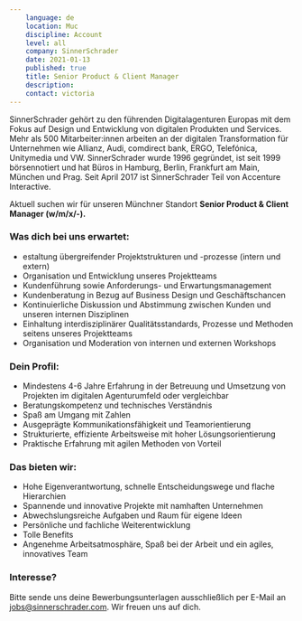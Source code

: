 ```yaml
---
    language: de
    location: Muc
    discipline: Account
    level: all
    company: SinnerSchrader
    date: 2021-01-13
    published: true
    title: Senior Product & Client Manager
    description: 
    contact: victoria
---
```


SinnerSchrader gehört zu den führenden Digitalagenturen Europas mit dem Fokus auf Design und Entwicklung von digitalen Produkten und Services. Mehr als 500 Mitarbeiter:innen arbeiten an der digitalen Transformation für Unternehmen wie Allianz, Audi, comdirect bank, ERGO, Telefónica, Unitymedia und VW. SinnerSchrader wurde 1996 gegründet, ist seit 1999 börsennotiert und hat Büros in Hamburg, Berlin, Frankfurt am Main, München und Prag. Seit April 2017 ist SinnerSchrader Teil von Accenture Interactive.

Aktuell suchen wir für unseren Münchner Standort **Senior Product & Client Manager (w/m/x/-).**

### Was dich bei uns erwartet: 

- estaltung übergreifender Projektstrukturen und -prozesse (intern und extern)
- Organisation und Entwicklung unseres Projektteams
- Kundenführung sowie Anforderungs- und Erwartungsmanagement
- Kundenberatung in Bezug auf Business Design und Geschäftschancen
- Kontinuierliche Diskussion und Abstimmung zwischen Kunden und unseren internen Disziplinen
- Einhaltung interdisziplinärer Qualitätsstandards, Prozesse und Methoden seitens unseres Projektteams
- Organisation und Moderation von internen und externen Workshops 

### Dein Profil:

- Mindestens 4-6 Jahre Erfahrung in der Betreuung und Umsetzung von Projekten im digitalen Agenturumfeld oder vergleichbar
- Beratungskompetenz und technisches Verständnis
- Spaß am Umgang mit Zahlen
- Ausgeprägte Kommunikationsfähigkeit und Teamorientierung
- Strukturierte, effiziente Arbeitsweise mit hoher Lösungsorientierung
- Praktische Erfahrung mit agilen Methoden von Vorteil

### Das bieten wir:
 
- Hohe Eigenverantwortung, schnelle Entscheidungswege und flache Hierarchien
- Spannende und innovative Projekte mit namhaften Unternehmen
- Abwechslungsreiche Aufgaben und Raum für eigene Ideen
- Persönliche und fachliche Weiterentwicklung
- Tolle Benefits
- Angenehme Arbeitsatmosphäre, Spaß bei der Arbeit und ein agiles, innovatives Team
 
### Interesse?
 
Bitte sende uns deine Bewerbungsunterlagen ausschließlich per E-Mail an <jobs@sinnerschrader.com>. Wir freuen uns auf dich.
